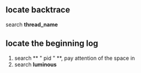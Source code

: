 ## locate backtrace
search **thread_name**

## locate the beginning log 
1. search ** " pid " **, pay attention of the space in 
2. search **luminous**

